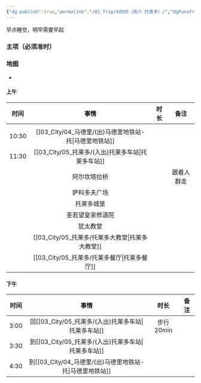 ```yaml
---
{"dg-publish":true,"permalink":"/02_Trip/4月05（周六 托莱多）/","dgPassFrontmatter":true}
---
```


早点睡觉，明早需要早起
### 主项（必须准时）

### 地图
+ 
#### 上午

|  时间   |           事情            | 时长  |  备注   |
| :---: | :---------------------: | :-: | :---: |
|       |                         |     |       |
| 10:30 | [[03_City/04_马德里/(出)马德里地铁站-托\|马德里地铁站]] |     |       |
| 11:30 |  [[03_City/05_托莱多/(入出)托莱多车站\|托莱多车站]]   |     |       |
|       |         阿尔坎塔拉桥          |     | 跟着人群走 |
|       |         萨科多夫广场          |     |       |
|       |          托莱多城堡          |     |       |
|       |        圣若望皇家修道院         |     |       |
|       |          犹太教堂           |     |       |
|       |       [[03_City/05_托莱多/托莱多大教堂\|托莱多大教堂]]        |     |       |
|       |        [[03_City/05_托莱多/托莱多餐厅\|托莱多餐厅]]        |     |       |

####  下午

|  时间  |            事情            |   时长    | 备注  |
| :--: | :----------------------: | :-----: | :-: |
| 3:00 |  回[[03_City/05_托莱多/(入出)托莱多车站\|托莱多车站]]   | 步行20min |     |
| 3:30 |  到[[03_City/05_托莱多/(入出)托莱多车站\|托莱多车站]]   |         |     |
| 4:30 | 到[[03_City/04_马德里/(出)马德里地铁站-托\|马德里地铁站]] |         |     |
